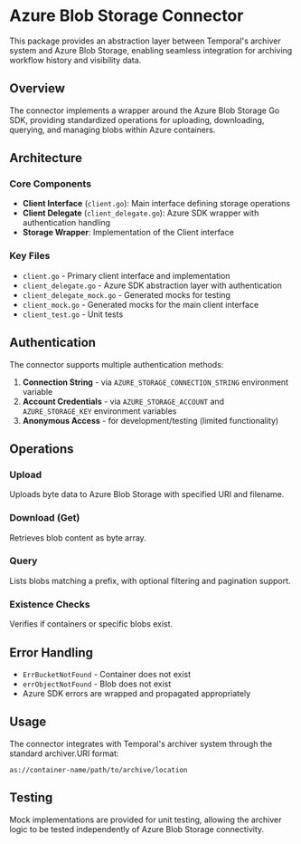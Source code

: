 # Azure Blob Storage Connector

This package provides an abstraction layer between Temporal's archiver system and Azure Blob Storage, enabling seamless integration for archiving workflow history and visibility data.

## Overview

The connector implements a wrapper around the Azure Blob Storage Go SDK, providing standardized operations for uploading, downloading, querying, and managing blobs within Azure containers.

## Architecture

### Core Components

- **Client Interface** (`client.go`): Main interface defining storage operations
- **Client Delegate** (`client_delegate.go`): Azure SDK wrapper with authentication handling
- **Storage Wrapper**: Implementation of the Client interface

### Key Files

- `client.go` - Primary client interface and implementation
- `client_delegate.go` - Azure SDK abstraction layer with authentication
- `client_delegate_mock.go` - Generated mocks for testing
- `client_mock.go` - Generated mocks for the main client interface
- `client_test.go` - Unit tests

## Authentication

The connector supports multiple authentication methods:

1. **Connection String** - via `AZURE_STORAGE_CONNECTION_STRING` environment variable
2. **Account Credentials** - via `AZURE_STORAGE_ACCOUNT` and `AZURE_STORAGE_KEY` environment variables
3. **Anonymous Access** - for development/testing (limited functionality)

## Operations

### Upload
Uploads byte data to Azure Blob Storage with specified URI and filename.

### Download (Get)
Retrieves blob content as byte array.

### Query
Lists blobs matching a prefix, with optional filtering and pagination support.

### Existence Checks
Verifies if containers or specific blobs exist.

## Error Handling

- `ErrBucketNotFound` - Container does not exist
- `errObjectNotFound` - Blob does not exist
- Azure SDK errors are wrapped and propagated appropriately

## Usage

The connector integrates with Temporal's archiver system through the standard archiver.URI format:
```
as://container-name/path/to/archive/location
```

## Testing

Mock implementations are provided for unit testing, allowing the archiver logic to be tested independently of Azure Blob Storage connectivity.